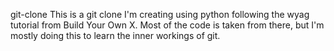 g i t - c l o n e 
 
This is a git clone I'm creating using python following the wyag tutorial from Build Your Own X. Most of the code is taken from there, but I'm mostly doing this to learn the inner workings of git.
